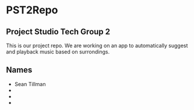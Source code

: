 # PST2Repo

## Project Studio Tech Group 2
This is our project repo. We are working 
on an app to automatically suggest and 
playback music based on surrondings. 

## Names
- Sean Tillman
- 
- 
- 
